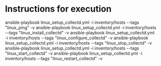 # Instructions for execution

ansible-playbook linux_setup_collectd.yml -i inventory/hosts --tags "linux_ping" -v
ansible-playbook linux_setup_collectd.yml -i inventory/hosts --tags "linux_install_collectd" -v 
ansible-playbook linux_setup_collectd.yml -i inventory/hosts --tags "linux_configure_collectd" -v
ansible-playbook linux_setup_collectd.yml -i inventory/hosts --tags "linux_stop_collectd" -v
ansible-playbook linux_setup_collectd.yml -i inventory/hosts --tags "linux_start_collectd" -v
ansible-playbook linux_setup_collectd.yml -i inventory/hosts --tags "linux_restart_collectd" -v

